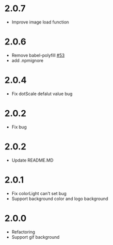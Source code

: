 # 2.0.7
- Improve image load function

# 2.0.6
- Remove babel-polyfill [#53](https://github.com/Binaryify/vue-qr/issues/53)
- add .npmignore

# 2.0.4
- Fix dotScale defalut value bug

# 2.0.2
- Fix bug

# 2.0.2
- Update README.MD

# 2.0.1
- Fix colorLight can't set bug
- Support background color and logo background


# 2.0.0
- Refactoring
- Support gif background